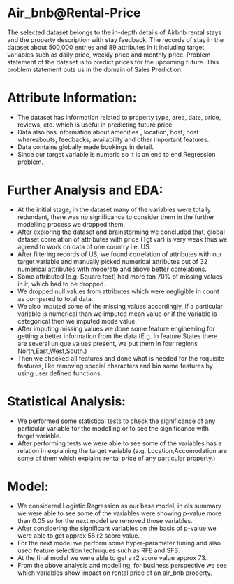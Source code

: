 # Air_bnb@Rental-Price
The selected dataset belongs to the in-depth details of Airbnb rental stays and the property  description with stay feedback. The records of stay in the dataset about 500,000 entries and 89  attributes in it including target variables such as daily price, weekly price and monthly price. Problem statement of the dataset is to predict prices for the upcoming future. This problem  statement puts us in the domain of Sales Prediction. 

# Attribute Information:
* The dataset has information related to property type, area, date, price, reviews, etc. which is useful in predicting future price.
* Data also has information about amenities , location, host, host whereabouts, feedbacks, availability and other important features. 
* Data contains globally made bookings in detail.
* Since our target variable is numeric so it is an end to end Regression problem.

# Further Analysis and EDA:
* At the initial stage, in the dataset many of the variables were totally redundant, there was no significance to consider them in the further modelling process we dropped them.
* After exploring the dataset and brainstorming we concluded that, global dataset correlation of attributes with price (Tgt var) is very weak thus we agreed to work on data of one country i.e. US.
* After filtering records of US, we found correlation of attributes with our target variable and manually picked numerical attributes out of 32 numerical attributes with moderate and above better correlations.
* Some attributed (e.g. Square feet) had more tan 70% of missing values in it, which had to be dropped.
* We dropped null values from attributes which were negligible in count as compared to total data.
* We also imputed some of the missing values accordingly, if a particular variable is numerical than we imputed mean value or if the variable is categorical then we imputed mode value.
* After imputing missing values we done some feature engineering for getting a better information from the data.(E.g. In feature States there are several unique values present, we put them in four regions North,East,West,South.)
* Then we checked all features and done what is  needed for the requisite features, like removing special characters and bin some features by using user defined functions.

# Statistical Analysis:
* We performed some statistical tests to check the significance of any particular variable for the modelling or to see the significance with target variable.
* After performing tests we were able to see some of the variables has a relation in explaining the target variable (e.g. Location,Accomodation are some of them which explains rental price of any particular property.)

# Model:
* We considered Logistic Regression as our base model, in ols summary we were able to see some of the variables were showing p-value more than 0.05 so for the next model we removed those variables.
* After considering the significant variables on the basis of p-value we were able to get approx 58 r2 score value.
* For the next model we perform some hyper-parameter tuning and also used feature selection techniques such as RFE and SFS.
* At the final model we were able to get a r2 score value approx 73.
* From the above analysis and modelling, for business perspective we see which variables show impact on rental price of an air_bnb property.




